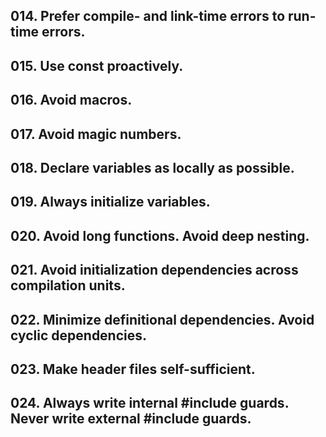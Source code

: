 ## 014. Prefer compile- and link-time errors to run-time errors.

## 015. Use const proactively.

## 016. Avoid macros.

## 017. Avoid magic numbers.

## 018. Declare variables as locally as possible.

## 019. Always initialize variables.

## 020. Avoid long functions. Avoid deep nesting.

## 021. Avoid initialization dependencies across compilation units.

## 022. Minimize definitional dependencies. Avoid cyclic dependencies.

## 023. Make header files self-sufficient.

## 024. Always write internal #include guards. Never write external #include guards.